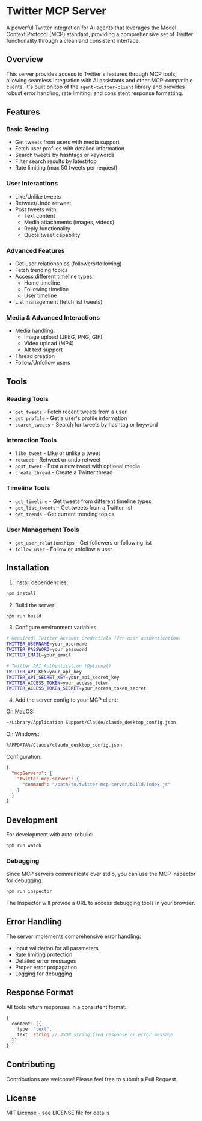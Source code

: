# Twitter MCP Server

A powerful Twitter integration for AI agents that leverages the Model Context Protocol (MCP) standard, providing a comprehensive set of Twitter functionality through a clean and consistent interface.

## Overview

This server provides access to Twitter's features through MCP tools, allowing seamless integration with AI assistants and other MCP-compatible clients. It's built on top of the `agent-twitter-client` library and provides robust error handling, rate limiting, and consistent response formatting.

## Features

### Basic Reading
- Get tweets from users with media support
- Fetch user profiles with detailed information
- Search tweets by hashtags or keywords
- Filter search results by latest/top
- Rate limiting (max 50 tweets per request)

### User Interactions
- Like/Unlike tweets
- Retweet/Undo retweet
- Post tweets with:
  - Text content
  - Media attachments (images, videos)
  - Reply functionality
  - Quote tweet capability

### Advanced Features
- Get user relationships (followers/following)
- Fetch trending topics
- Access different timeline types:
  - Home timeline
  - Following timeline
  - User timeline
- List management (fetch list tweets)

### Media & Advanced Interactions
- Media handling:
  - Image upload (JPEG, PNG, GIF)
  - Video upload (MP4)
  - Alt text support
- Thread creation
- Follow/Unfollow users

## Tools

### Reading Tools
- `get_tweets` - Fetch recent tweets from a user
- `get_profile` - Get a user's profile information
- `search_tweets` - Search for tweets by hashtag or keyword

### Interaction Tools
- `like_tweet` - Like or unlike a tweet
- `retweet` - Retweet or undo retweet
- `post_tweet` - Post a new tweet with optional media
- `create_thread` - Create a Twitter thread

### Timeline Tools
- `get_timeline` - Get tweets from different timeline types
- `get_list_tweets` - Get tweets from a Twitter list
- `get_trends` - Get current trending topics

### User Management Tools
- `get_user_relationships` - Get followers or following list
- `follow_user` - Follow or unfollow a user

## Installation

1. Install dependencies:
```bash
npm install
```

2. Build the server:
```bash
npm run build
```

3. Configure environment variables:
```bash
# Required: Twitter Account Credentials (for user authentication)
TWITTER_USERNAME=your_username
TWITTER_PASSWORD=your_password
TWITTER_EMAIL=your_email

# Twitter API Authentication (Optional)
TWITTER_API_KEY=your_api_key
TWITTER_API_SECRET_KEY=your_api_secret_key
TWITTER_ACCESS_TOKEN=your_access_token
TWITTER_ACCESS_TOKEN_SECRET=your_access_token_secret
```

4. Add the server config to your MCP client:

On MacOS:
```bash
~/Library/Application Support/Claude/claude_desktop_config.json
```

On Windows:
```bash
%APPDATA%/Claude/claude_desktop_config.json
```

Configuration:
```json
{
  "mcpServers": {
    "twitter-mcp-server": {
      "command": "/path/to/twitter-mcp-server/build/index.js"
    }
  }
}
```

## Development

For development with auto-rebuild:
```bash
npm run watch
```

### Debugging

Since MCP servers communicate over stdio, you can use the MCP Inspector for debugging:
```bash
npm run inspector
```

The Inspector will provide a URL to access debugging tools in your browser.

## Error Handling

The server implements comprehensive error handling:
- Input validation for all parameters
- Rate limiting protection
- Detailed error messages
- Proper error propagation
- Logging for debugging

## Response Format

All tools return responses in a consistent format:
```typescript
{
  content: [{
    type: "text",
    text: string // JSON stringified response or error message
  }]
}
```

## Contributing

Contributions are welcome! Please feel free to submit a Pull Request.

## License

MIT License - see LICENSE file for details
